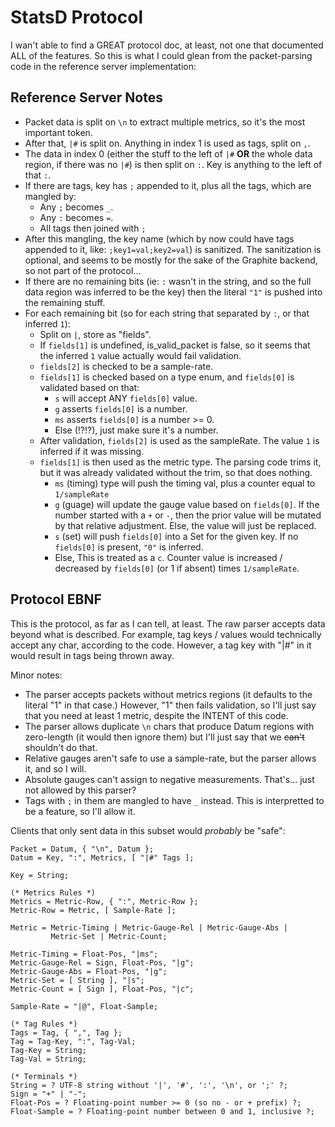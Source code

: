 # StatsD Protocol

I wan't able to find a GREAT protocol doc, at least, not one that documented ALL of the features. So this is what I could glean from the packet-parsing code in the reference server implementation:


## Reference Server Notes

- Packet data is split on `\n` to extract multiple metrics, so it's the most important token.
- After that, `|#` is split on. Anything in index 1 is used as tags, split on `,`.
- The data in index 0 (either the stuff to the left of `|#` **OR** the whole data region, if there was no `|#`) is then split on `:`. Key is anything to the left of that `:`.
- If there are tags, key has `;` appended to it, plus all the tags, which are mangled by:
    - Any `;` becomes `_`.
    - Any `:` becomes `=`.
    - All tags then joined with `;`
- After this mangling, the key name (which by now could have tags appended to it, like: `;key1=val;key2=val`) is sanitized. The sanitization is optional, and seems to be mostly for the sake of the Graphite backend, so not part of the protocol...
- If there are no remaining bits (ie: `:` wasn't in the string, and so the full data region was inferred to be the key) then the literal `"1"` is pushed into the remaining stuff.
- For each remaining bit (so for each string that separated by `:`, or that inferred `1`):
    - Split on `|`, store as "fields".
    - If `fields[1]` is undefined, is_valid_packet is false, so it seems that the inferred `1` value actually would fail validation.
    - `fields[2]` is checked to be a sample-rate.
    - `fields[1]` is checked based on a type enum, and `fields[0]` is validated based on that:
        - `s` will accept ANY `fields[0]` value.
        - `g` asserts `fields[0]` is a number.
        - `ms` asserts `fields[0]` is a number >= 0.
        - Else (!?!?), just make sure it's a number.
    - After validation, `fields[2]` is used as the sampleRate. The value `1` is inferred if it was missing.
    - `fields[1]` is then used as the metric type. The parsing code trims it, but it was already validated without the trim, so that does nothing.
        - `ms` (timing) type will push the timing val, plus a counter equal to `1/sampleRate`
        - `g` (guage) will update the gauge value based on `fields[0]`. If the number started with a `+` or `-`, then the prior value will be mutated by that relative adjustment. Else, the value will just be replaced.
        - `s` (set) will push `fields[0]` into a Set for the given key. If no `fields[0]` is present, `"0"` is inferred.
        - Else, This is treated as a `c`. Counter value is increased / decreased by `fields[0]` (or 1 if absent) times `1/sampleRate`.


## Protocol EBNF

This is the protocol, as far as I can tell, at least. The raw parser accepts data beyond what is described. For example, tag keys / values would technically accept any char, according to the code. However, a tag key with "|#" in it would result in tags being thrown away.

Minor notes:

- The parser accepts packets without metrics regions (it defaults to the literal "1" in that case.) However, "1" then fails validation, so I'll just say that you need at least 1 metric, despite the INTENT of this code.
- The parser allows duplicate `\n` chars that produce Datum regions with zero-length (it would then ignore them) but I'll just say that we ~~can't~~ shouldn't do that.
- Relative gauges aren't safe to use a sample-rate, but the parser allows it, and so I will.
- Absolute gauges can't assign to negative measurements. That's... just not allowed by this parser?
- Tags with `;` in them are mangled to have `_` instead. This is interpretted to be a feature, so I'll allow it.

Clients that only sent data in this subset would _probably_ be "safe":


```ebnf
Packet = Datum, { "\n", Datum };
Datum = Key, ":", Metrics, [ "|#" Tags ];

Key = String;

(* Metrics Rules *)
Metrics = Metric-Row, { ":", Metric-Row };
Metric-Row = Metric, [ Sample-Rate ];

Metric = Metric-Timing | Metric-Gauge-Rel | Metric-Gauge-Abs |
         Metric-Set | Metric-Count;

Metric-Timing = Float-Pos, "|ms";
Metric-Gauge-Rel = Sign, Float-Pos, "|g";
Metric-Gauge-Abs = Float-Pos, "|g";
Metric-Set = [ String ], "|s";
Metric-Count = [ Sign ], Float-Pos, "|c";

Sample-Rate = "|@", Float-Sample;

(* Tag Rules *)
Tags = Tag, { ",", Tag };
Tag = Tag-Key, ":", Tag-Val;
Tag-Key = String;
Tag-Val = String;

(* Terminals *)
String = ? UTF-8 string without '|', '#', ':', '\n', or ';' ?;
Sign = "+" | "-";
Float-Pos = ? Floating-point number >= 0 (so no - or + prefix) ?;
Float-Sample = ? Floating-point number between 0 and 1, inclusive ?;
```
